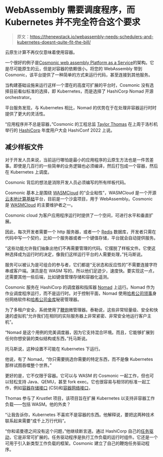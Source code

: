 # WebAssembly 需要调度程序，而 Kubernetes 并不完全符合这个要求

> 原文：<https://thenewstack.io/webassembly-needs-schedulers-and-kubernetes-doesnt-quite-fit-the-bill/>

云原生计算不再仅仅意味着使用容器。

一个很好的例子是[Cosmonic web assembly Platform as a Service](https://cosmonic.com/)的架构。它是尽可能原生的云，但是对容器的依赖很小。将您的 WebAssembly 带到 Cosmonic，该平台提供了一种简单的方式来运行代码，甚至连接到其他服务。

当构建基础设施来运行这样一个潜在的高度可扩展的平台时，Cosmonic 没有选择目前看似标准的选择，即 Kubernetes，而是选择了 HashiCorp Nomad 开源 orchestrator。

平台服务发现，与 Kubernetes 相比，Nomad 的优势在于在处理非容器运行时时提供了更大的灵活性。

“应用程序并不总是容器，”Cosmonic 的工程总监 [Taylor Thomas](https://www.linkedin.com/in/oftaylor/) 在上周于洛杉机举行的 [HashiCorp](https://www.hashicorp.com/?utm_content=inline-mention) 年度用户大会 HashiConf 2022 上说。

## 减少样板文件

对于开发人员来说，当前运行哪怕是最小的应用程序的云原生方法也是一件苦差事。即使是几百行的一些简单的业务逻辑也必须编译，然后打包成一个容器，然后在 Kubernetes 上调度。

Cosmonic 背后的想法是消除开发人员必须编写的所有样板代码。

Cosmonic 基本上是围绕 [WASMCloud](https://wasmcloud.com/about/) 的“企业粘性”，WASMCloud 是一个开源[云本地计算基础](https://cncf.io/?utm_content=inline-mention)平台，目前是一个沙盒项目，用于 WebAssembly。Cosmonic 是 [WASMCloud](https://github.com/wasmcloud/) 的主要维护者之一。

Cosmonic cloud 为客户应用程序运行时提供了一个空间，可进行水平和垂直扩展。

因此，每次开发者需要一个 http 服务器，或者一个 [Redis](https://redis.com/?utm_content=inline-mention) 数据库，开发者只需在代码中写一个契约，比如一个服务器或者一个键值存储，平台就会自动提供服务。

“这些功能允许我们抽象出他们不再需要管理的代码。它摆脱了样板文件。它使这种选择成为运行时的决定，像我们这样运行平台的人需要处理，”托马斯说。

服务可以被认为是可组合的参与者，它们都是“无状态和反应性的”不需要连接字符串或客户端。演员是在 WASM 写的，所以他们足迹少，速度快。要实现这一点，还需要其他一些后端，比如键值管理存储和容器化遥测。

Cosmonic 服务在 HashiCorp 的调度器和指挥器 [Nomad](https://www.nomadproject.io/) 上运行。Nomad 作为作业调度程序运行，而不是运行时。对于控制平面，Nomad 使用[哈希公司领事](https://www.consul.io/)身份网络软件和[哈希公司金库](https://www.vaultproject.io/)秘密管理器。

为了多租户安全，系统使用了[鞭炮](https://firecracker-microvm.github.io/)微管理器。泰勒说，这些非常轻量级、安全和快速的虚拟机“允许我们在相同的实际服务器上非常紧密、非常安全地运行客户主机”。

“Nomad 是这个用例的完美调度器，因为它支持混合环境。而且，它能够扩展到任何你想安装的类似结构或东西，”托马斯说。

托马斯说，这种设置不可能在 Kubernetes 下运行。

他说，有了 Nomad，“你只需要挑选你需要的特定东西，而不是像 Kubernetes 那样试图吞噬整个世界。”

更好的是，它不仅限于容器。它可以与 WASM 的 Cosmonic 一起工作，但也可以轻松支持 Java、QEMU，甚至 fork exec。它也很容易与相邻的标准一起工作，例如[容器存储接口](https://thenewstack.io/how-the-container-storage-interface-csi-boosts-cloud-native-devops/) (CSI)和[容器网络接口](https://thenewstack.io/container-networking-landscape-cni-coreos-cnm-docker/)，

Thomas 参与了 Krustlet 项目，该项目旨在扩展 Kubernetes 以支持非容器工作负载——包括 WASM。他的外卖？

“让我告诉你，Kubernetes 不喜欢不是容器的东西。他解释说，要把这两种技术联系起来需要“成千上万行代码”。

“你和诺曼德之间没有这个问题，”他继续断言道。通过 HashiCorp 自己的[任务驱动](https://www.nomadproject.io/docs/drivers)，它是非常可扩展的。任务驱动程序是执行工作负载的运行时组件。它还是一个可用于引入新类型工作负载的框架。Cosmonic 建立了自己的鞭炮任务驱动程序。

<svg xmlns:xlink="http://www.w3.org/1999/xlink" viewBox="0 0 68 31" version="1.1"><title>Group</title> <desc>Created with Sketch.</desc></svg>